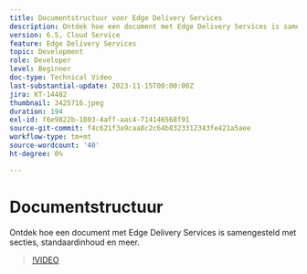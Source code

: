 ```yaml
---
title: Documentstructuur voor Edge Delivery Services
description: Ontdek hoe een document met Edge Delivery Services is samengesteld met secties, standaardinhoud en meer.
version: 6.5, Cloud Service
feature: Edge Delivery Services
topic: Development
role: Developer
level: Beginner
doc-type: Technical Video
last-substantial-update: 2023-11-15T00:00:00Z
jira: KT-14482
thumbnail: 3425716.jpeg
duration: 194
exl-id: f6e9822b-1803-4aff-aac4-714146568f91
source-git-commit: f4c621f3a9caa8c2c64b8323312343fe421a5aee
workflow-type: tm+mt
source-wordcount: '40'
ht-degree: 0%

---
```


# Documentstructuur

Ontdek hoe een document met Edge Delivery Services is samengesteld met secties, standaardinhoud en meer.

>[!VIDEO](https://video.tv.adobe.com/v/3425716/?learn=on)
